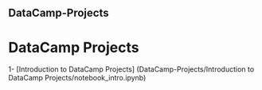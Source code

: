 ## DataCamp-Projects
# DataCamp Projects

1- [Introduction to DataCamp Projects] (DataCamp-Projects/Introduction to DataCamp Projects/notebook_intro.ipynb)

      
